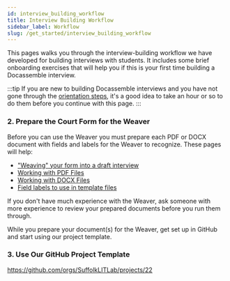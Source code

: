 ```yaml
---
id: interview_building_workflow
title: Interview Building Workflow
sidebar_label: Workflow
slug: /get_started/interview_building_workflow
---
```


<!-- 
Planning an interview/[working with a team](https://suffolklitlab.org/docassemble-AssemblyLine-documentation/docs/authoring/working_with_teams/)
Project board overview and usage
Creating issues
  Use to track questions for decisionmaker meetings.
-->

This pages walks you through the interview-building workflow we have developed for building interviews with students. It includes some brief onboarding exercises that will help you if this is your first time building a Docassemble interview.

:::tip
If you are new to building Docassemble interviews and you have not gone through the [orientation steps](interview_builder_orientation), it's a good idea to take an hour or so to do them before you continue with this page.
:::

### 2. Prepare the Court Form for the Weaver

Before you can use the Weaver you must prepare each PDF or DOCX document with fields and labels for the Weaver to recognize. These pages will help:

* ["Weaving" your form into a draft interview](../generating_code)
* [Working with PDF Files](../pdfs)
* [Working with DOCX Files](../docx)
* [Field labels to use in template files](../label_variables)

If you don't have much experience with the Weaver, ask someone with more experience to review your prepared documents before you run them through.

While you prepare your document(s) for the Weaver, get set up in GitHub and start using our project template.

### 3. Use Our GitHub Project Template

https://github.com/orgs/SuffolkLITLab/projects/22